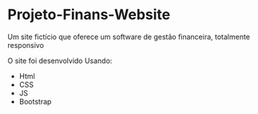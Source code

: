 # Projeto-Finans-Website

Um site fictício que oferece um software de gestão financeira, totalmente responsivo

O site foi desenvolvido Usando:
* Html
* CSS
* JS
* Bootstrap
